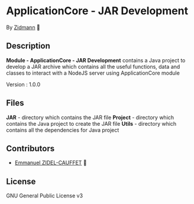 # ApplicationCore - JAR Development

By [Zidmann](mailto:emmanuel.zidel@gmail.com) :bow: 

## Description

**Module - ApplicationCore - JAR Development** contains a Java project to develop a JAR archive which contains all the useful functions, data and classes to interact with a NodeJS server using ApplicationCore module

Version : 1.0.0

## Files

**JAR** - directory which contains the JAR file
**Project** - directory which contains the Java project to create the JAR file
**Utils** - directory which contains all the dependencies for Java project

## Contributors

* [Emmanuel ZIDEL-CAUFFET](mailto:emmanuel.zidel@gmail.com) :bow: 

## License

GNU General Public License v3
